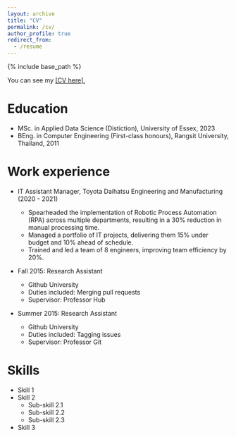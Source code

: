 ```yaml
---
layout: archive
title: "CV"
permalink: /cv/
author_profile: true
redirect_from:
  - /resume
---
```


{% include base_path %}

You can see my <a href="https://khwan8.github.io/files/CV.pdf">[CV here].</a>

Education
======
* MSc. in Applied Data Science (Distiction), University of Essex, 2023
* BEng. in Computer Engineering (First-class honours), Rangsit University, Thailand, 2011

Work experience
======
* IT Assistant Manager, Toyota Daihatsu Engineering and Manufacturing (2020 - 2021)
  * Spearheaded the implementation of Robotic Process Automation (RPA) across multiple departments,
resulting in a 30% reduction in manual processing time.
  * Managed a portfolio of IT projects, delivering them 15% under budget and 10% ahead of schedule.
  * Trained and led a team of 8 engineers, improving team efficiency by 20%.

* Fall 2015: Research Assistant
  * Github University
  * Duties included: Merging pull requests
  * Supervisor: Professor Hub

* Summer 2015: Research Assistant
  * Github University
  * Duties included: Tagging issues
  * Supervisor: Professor Git
  
Skills
======
* Skill 1
* Skill 2
  * Sub-skill 2.1
  * Sub-skill 2.2
  * Sub-skill 2.3
* Skill 3

<!-- Publications
======
  <ul>{% for post in site.publications reversed %}
    {% include archive-single-cv.html %}
  {% endfor %}</ul>
  
Talks
======
  <ul>{% for post in site.talks reversed %}
    {% include archive-single-talk-cv.html  %}
  {% endfor %}</ul>
  
Teaching
======
  <ul>{% for post in site.teaching reversed %}
    {% include archive-single-cv.html %}
  {% endfor %}</ul>
  
Service and leadership
======
* Currently signed in to 43 different slack teams -->
